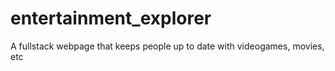 # entertainment_explorer
A fullstack webpage that keeps people up to date with videogames, movies, etc
